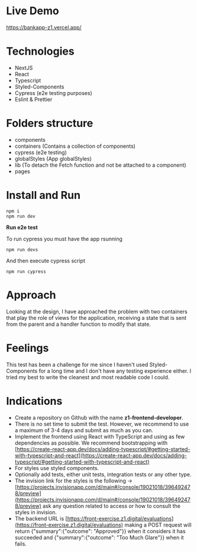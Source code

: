 # Live Demo

https://bankapp-z1.vercel.app/

# Technologies

- NextJS
- React
- Typescript
- Styled-Components
- Cypress (e2e testing purposes)
- Eslint & Prettier

# Folders structure

- components
- containers (Contains a collection of components)
- cypress (e2e testing)
- globalStyles (App globalStyles)
- lib (To detach the Fetch function and not be attached to a component)
- pages

# Install and Run

```
npm i
npm run dev
```

**Run e2e test**

To run cypress you must have the app rsunning

```
npm run devs
```

And then execute cypress script

```
npm run cypress
```

# Approach

Looking at the design, I have approached the problem with two containers that play the role of views for the application, receiving a state that is sent from the parent and a handler function to modify that state.

# Feelings

This test has been a challenge for me since I haven't used Styled-Components for a long time and I don't have any testing experience either.
I tried my best to write the cleanest and most readable code I could.

# Indications

- Create a repository on Github with the name **z1-frontend-developer**.
- There is no set time to submit the test. However, we recommend to use a maximum of 3-4 days and submit as much as you can.
- Implement the frontend using React with TypeScript and using as few dependencies as possible. We recommend bootstrapping with [https://create-react-app.dev/docs/adding-typescript/#getting-started-with-typescript-and-react](https://create-react-app.dev/docs/adding-typescript/#getting-started-with-typescript-and-react)
- For styles use styled components.
- Optionally add tests, either unit tests, integration tests or any other type.
- The invision link for the styles is the following → [https://projects.invisionapp.com/d/main#/console/19021018/396492478/preview](https://projects.invisionapp.com/d/main#/console/19021018/396492478/preview) ask any question related to access or how to consult the styles in invision.
- The backend URL is [https://front-exercise.z1.digital/evaluations](https://front-exercise.z1.digital/evaluations) making a POST request will return {"summary":{"outcome": "Approved"}} when it considers it has succeeded and {"summary":{"outcome": "Too Much Glare"}} when it fails.
